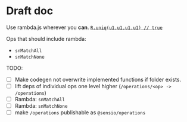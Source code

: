 # Draft doc

Use rambda.js wherever you **can**.
[`R.uniq(u1,u1,u1,u1) // true`](https://runkit.com/woss/test-the-uint8array-equality)

Ops that should include rambda:

- `snMatchAll`
- `snMatchNone`

TODO:
- [ ] Make codegen not overwrite implemented functions if folder exists.
- [ ] lift deps of individual ops one level higher (`/operations/<op> -> /operations`)
- [ ] Rambda: `snMatchAll`
- [ ] Rambda: `snMatchNone`
- [ ] make `/operations` publishable as `@sensio/operations`